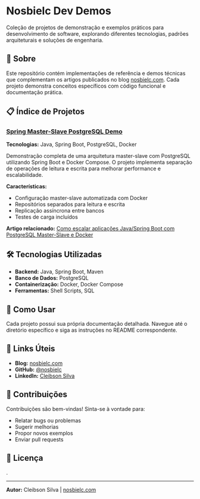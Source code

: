 # Nosbielc Dev Demos

Coleção de projetos de demonstração e exemplos práticos para desenvolvimento de software, explorando diferentes tecnologias, padrões arquiteturais e soluções de engenharia.

## 🚀 Sobre

Este repositório contém implementações de referência e demos técnicas que complementam os artigos publicados no blog [nosbielc.com](https://nosbielc.com). Cada projeto demonstra conceitos específicos com código funcional e documentação prática.

## 📋 Índice de Projetos

### [Spring Master-Slave PostgreSQL Demo](./spring-master-slave-postgres-demo/)

**Tecnologias:** Java, Spring Boot, PostgreSQL, Docker

Demonstração completa de uma arquitetura master-slave com PostgreSQL utilizando Spring Boot e Docker Compose. O projeto implementa separação de operações de leitura e escrita para melhorar performance e escalabilidade.

**Características:**
- Configuração master-slave automatizada com Docker
- Repositórios separados para leitura e escrita
- Replicação assíncrona entre bancos
- Testes de carga incluídos

**Artigo relacionado:** [Como escalar aplicações Java/Spring Boot com PostgreSQL Master-Slave e Docker](https://nosbielc.com/posts/cod_15072025)

## 🛠️ Tecnologias Utilizadas

- **Backend:** Java, Spring Boot, Maven
- **Banco de Dados:** PostgreSQL
- **Containerização:** Docker, Docker Compose
- **Ferramentas:** Shell Scripts, SQL

## 📖 Como Usar

Cada projeto possui sua própria documentação detalhada. Navegue até o diretório específico e siga as instruções no README correspondente.

## 🔗 Links Úteis

- **Blog:** [nosbielc.com](https://nosbielc.com)
- **GitHub:** [@nosbielc](https://github.com/nosbielc)
- **LinkedIn:** [Cleibson Silva](https://linkedin.com/in/cleibson-silva)

## 📝 Contribuições

Contribuições são bem-vindas! Sinta-se à vontade para:
- Relatar bugs ou problemas
- Sugerir melhorias
- Propor novos exemplos
- Enviar pull requests

## 📄 Licença

.

---

**Autor:** Cleibson Silva | [nosbielc.com](https://nosbielc.com)

